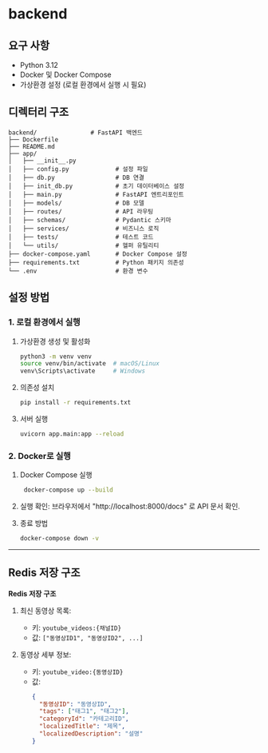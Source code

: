 # backend

## 요구 사항
- Python 3.12
- Docker 및 Docker Compose
- 가상환경 설정 (로컬 환경에서 실행 시 필요)

## 디렉터리 구조

```   
backend/               # FastAPI 백엔드
├── Dockerfile
├── README.md
├── app/
│   ├── __init__.py
│   ├── config.py             # 설정 파일
│   ├── db.py                 # DB 연결
│   ├── init_db.py            # 초기 데이터베이스 설정
│   ├── main.py               # FastAPI 엔트리포인트
│   ├── models/               # DB 모델
│   ├── routes/               # API 라우팅
│   ├── schemas/              # Pydantic 스키마
│   ├── services/             # 비즈니스 로직
│   ├── tests/                # 테스트 코드
│   └── utils/                # 헬퍼 유틸리티
├── docker-compose.yaml       # Docker Compose 설정
├── requirements.txt          # Python 패키지 의존성
└── .env                      # 환경 변수
```

## 설정 방법

### 1. 로컬 환경에서 실행
1. 가상환경 생성 및 활성화
    ```bash
    python3 -m venv venv
    source venv/bin/activate  # macOS/Linux
    venv\Scripts\activate     # Windows
    ```

2. 의존성 설치
    ```bash
    pip install -r requirements.txt
    ```

3. 서버 실행
    ```bash
    uvicorn app.main:app --reload
    ```

### 2. Docker로 실행
1. Docker Compose 실행
   ```bash
    docker-compose up --build
    ```

2. 실행 확인: 브라우저에서 "http://localhost:8000/docs" 로 API 문서 확인.

3. 종료 방법
    ```bash
    docker-compose down -v
    ```

---

## Redis 저장 구조

**Redis 저장 구조**
1. 최신 동영상 목록:
   - 키: `youtube_videos:{채널ID}`
   - 값: `["동영상ID1", "동영상ID2", ...]`

2. 동영상 세부 정보:
   - 키: `youtube_video:{동영상ID}`
   - 값:
     ```json
     {
       "동영상ID": "동영상ID",
       "tags": ["태그1", "태그2"],
       "categoryId": "카테고리ID",
       "localizedTitle": "제목",
       "localizedDescription": "설명"
     }
     ```